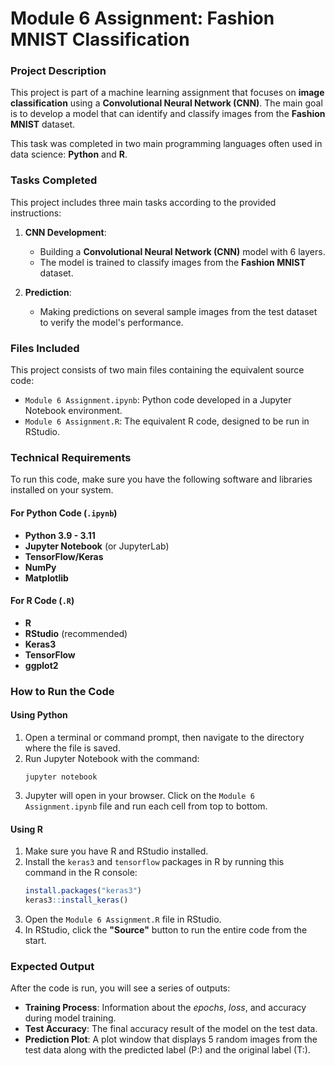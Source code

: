 # Module 6 Assignment: Fashion MNIST Classification

### Project Description

This project is part of a machine learning assignment that focuses on **image classification** using a **Convolutional Neural Network (CNN)**. The main goal is to develop a model that can identify and classify images from the **Fashion MNIST** dataset.

This task was completed in two main programming languages often used in data science: **Python** and **R**.

### Tasks Completed

This project includes three main tasks according to the provided instructions:

1.  **CNN Development**:
    * Building a **Convolutional Neural Network (CNN)** model with 6 layers.
    * The model is trained to classify images from the **Fashion MNIST** dataset.

2.  **Prediction**:
    * Making predictions on several sample images from the test dataset to verify the model's performance.

### Files Included

This project consists of two main files containing the equivalent source code:

* `Module 6 Assignment.ipynb`: Python code developed in a Jupyter Notebook environment.
* `Module 6 Assignment.R`: The equivalent R code, designed to be run in RStudio.

### Technical Requirements

To run this code, make sure you have the following software and libraries installed on your system.

#### For Python Code (`.ipynb`)
* **Python 3.9 - 3.11**
* **Jupyter Notebook** (or JupyterLab)
* **TensorFlow/Keras**
* **NumPy**
* **Matplotlib**

#### For R Code (`.R`)
* **R**
* **RStudio** (recommended)
* **Keras3**
* **TensorFlow**
* **ggplot2**

### How to Run the Code

#### Using Python

1.  Open a terminal or command prompt, then navigate to the directory where the file is saved.
2.  Run Jupyter Notebook with the command:
    ```
    jupyter notebook
    ```
3.  Jupyter will open in your browser. Click on the `Module 6 Assignment.ipynb` file and run each cell from top to bottom.

#### Using R

1.  Make sure you have R and RStudio installed.
2.  Install the `keras3` and `tensorflow` packages in R by running this command in the R console:
    ```R
    install.packages("keras3")
    keras3::install_keras()
    ```
3.  Open the `Module 6 Assignment.R` file in RStudio.
4.  In RStudio, click the **"Source"** button to run the entire code from the start.

### Expected Output

After the code is run, you will see a series of outputs:

* **Training Process**: Information about the *epochs*, *loss*, and accuracy during model training.
* **Test Accuracy**: The final accuracy result of the model on the test data.
* **Prediction Plot**: A plot window that displays 5 random images from the test data along with the predicted label (P:) and the original label (T:).
